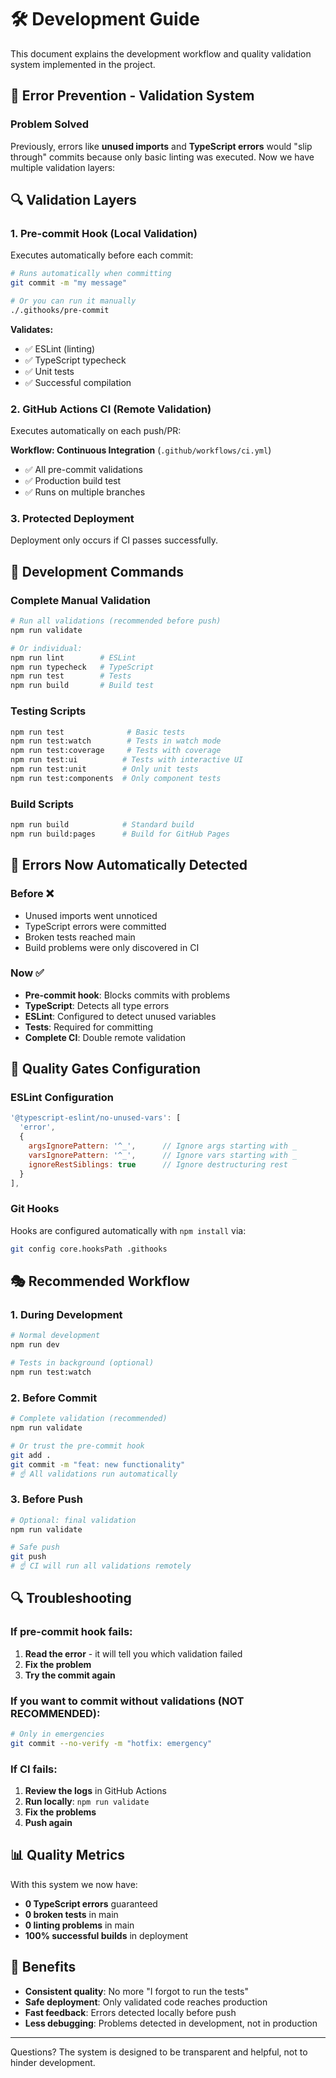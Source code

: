 # 🛠️ Development Guide

This document explains the development workflow and quality validation system implemented in the project.

## 🚨 Error Prevention - Validation System

### Problem Solved
Previously, errors like **unused imports** and **TypeScript errors** would "slip through" commits because only basic linting was executed. Now we have multiple validation layers:

## 🔍 Validation Layers

### 1. **Pre-commit Hook** (Local Validation)
Executes automatically before each commit:

```bash
# Runs automatically when committing
git commit -m "my message"

# Or you can run it manually
./.githooks/pre-commit
```

**Validates:**
- ✅ ESLint (linting)
- ✅ TypeScript typecheck
- ✅ Unit tests
- ✅ Successful compilation

### 2. **GitHub Actions CI** (Remote Validation)
Executes automatically on each push/PR:

**Workflow: Continuous Integration** (`.github/workflows/ci.yml`)
- ✅ All pre-commit validations
- ✅ Production build test
- ✅ Runs on multiple branches

### 3. **Protected Deployment**
Deployment only occurs if CI passes successfully.

## 🎯 Development Commands

### Complete Manual Validation
```bash
# Run all validations (recommended before push)
npm run validate

# Or individual:
npm run lint        # ESLint
npm run typecheck   # TypeScript
npm run test        # Tests
npm run build       # Build test
```

### Testing Scripts
```bash
npm run test              # Basic tests
npm run test:watch        # Tests in watch mode
npm run test:coverage     # Tests with coverage
npm run test:ui          # Tests with interactive UI
npm run test:unit        # Only unit tests
npm run test:components  # Only component tests
```

### Build Scripts
```bash
npm run build            # Standard build
npm run build:pages      # Build for GitHub Pages
```

## 🚫 Errors Now Automatically Detected

### Before ❌
- Unused imports went unnoticed
- TypeScript errors were committed
- Broken tests reached main
- Build problems were only discovered in CI

### Now ✅
- **Pre-commit hook**: Blocks commits with problems
- **TypeScript**: Detects all type errors
- **ESLint**: Configured to detect unused variables
- **Tests**: Required for committing
- **Complete CI**: Double remote validation

## 🔧 Quality Gates Configuration

### ESLint Configuration
```js
'@typescript-eslint/no-unused-vars': [
  'error',
  { 
    argsIgnorePattern: '^_',      // Ignore args starting with _
    varsIgnorePattern: '^_',      // Ignore vars starting with _
    ignoreRestSiblings: true      // Ignore destructuring rest
  }
],
```

### Git Hooks
Hooks are configured automatically with `npm install` via:
```bash
git config core.hooksPath .githooks
```

## 🎭 Recommended Workflow

### 1. During Development
```bash
# Normal development
npm run dev

# Tests in background (optional)
npm run test:watch
```

### 2. Before Commit
```bash
# Complete validation (recommended)
npm run validate

# Or trust the pre-commit hook
git add .
git commit -m "feat: new functionality"
# ☝️ All validations run automatically
```

### 3. Before Push
```bash
# Optional: final validation
npm run validate

# Safe push
git push
# ☝️ CI will run all validations remotely
```

## 🔍 Troubleshooting

### If pre-commit hook fails:
1. **Read the error** - it will tell you which validation failed
2. **Fix the problem**
3. **Try the commit again**

### If you want to commit without validations (NOT RECOMMENDED):
```bash
# Only in emergencies
git commit --no-verify -m "hotfix: emergency"
```

### If CI fails:
1. **Review the logs** in GitHub Actions
2. **Run locally**: `npm run validate`
3. **Fix the problems**
4. **Push again**

## 📊 Quality Metrics

With this system we now have:
- **0 TypeScript errors** guaranteed
- **0 broken tests** in main
- **0 linting problems** in main
- **100% successful builds** in deployment

## 🎉 Benefits

- **Consistent quality**: No more "I forgot to run the tests"
- **Safe deployment**: Only validated code reaches production
- **Fast feedback**: Errors detected locally before push
- **Less debugging**: Problems detected in development, not in production

---

Questions? The system is designed to be transparent and helpful, not to hinder development.

